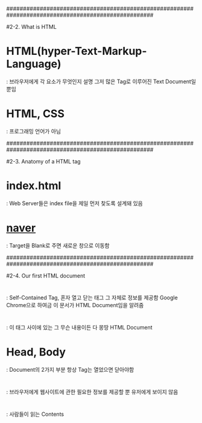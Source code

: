 ####################################################################################################

#2-2. What is HTML

# HTML(hyper-Text-Markup-Language)
: 브라우저에게 각 요소가 무엇인지 설명
그저 많은 Tag로 이루어진 Text Document일 뿐임

# HTML, CSS
: 프로그래밍 언어가 아님

####################################################################################################

#2-3. Anatomy of a HTML tag

# index.html
: Web Server들은 index file을 제일 먼저 찾도록 설계돼 있음

# <a href="http://www.naver.com" target="blank">naver</a>
: Target을 Blank로 주면 새로운 창으로 이동함

####################################################################################################

#2-4. Our first HTML document

# <!DOCTYPE html>
: Self-Contained Tag, 혼자 열고 닫는 태그
그 자체로 정보를 제공함 Google Chrome으로 하여금 이 문서가 HTML Document임을 알려줌

# <html>
: 이 태그 사이에 있는 그 무슨 내용이든 다 몽땅 HTML Document

# Head, Body
: Document의 2가지 부분
항상 Tag는 열었으면 닫아야함

# <head>
: 브라우저에게 웹사이트에 관한 필요한 정보를 제공할 뿐
유저에게 보이지 않음

# <Body>
: 사람들이 읽는 Contents

# <title>
: head Tag에서 쓰일 수 있고 Web의 Title을 생성 

# <h1>
: body Tag에서 쓰일 수 있고 큰 제목을 쓰고 싶을 때
이 태그는 1(가장큼)부터 6(가장작음)까지 크기 순서대로 있음

####################################################################################################

#2-5. Adding meta information to our document

# meta
: Head Tag에서 쓰일 수 있는 브라우저를 위한 정보
유저를 위한 정보는 아님

# <meta charset="utf-8">
: meta의 기능(charset)
Character Encoding이라는 뜻
UTF-8 방식의 encoding으로 해당 문서를 작성할 것이라는 뜻

# <meta name="author" content="Dongenius">
: meta의 기능(author)
    
# <meta name="description" content="Welcome to my Kakao Clone">
: meta의 기능(description)

####################################################################################################

#2-6. Semantic vs Non Semantic Tags

# Semantic Tag
: 뜻, 의미가 있는 Tag
h1

# Non-Semantic Tag
: 아무 의미가 없는 Tag
div, span

# Semantic Tag vs Non-Semantic Tag
: div vs article
div는 그 안에 있는게 링크, 이미지, 리스트인지 알 수 없음 의미가 없음 반면 article의 경우 article이라는 걸 알 수 있음

# div
: 컨테이너, 박스와 같은 Tag
안에 내용물을 넣는 것

# span
: Text를 위한 컨테이너

####################################################################################################

#2-7. Giving our tags a name (ID's and Classes)

# div
: 컨테이너, 박스와 같은 Tag
안에 내용물을 넣는 것

# ID, Class
: Tag에 이름을 지정해주는 2가지 방법
우리는 주로 Class를 사용하게 될 것
그 이유는 WebSite상에서 아예 고유한 element는 많이 없기 때문

# ID
: element마다 ID는 한개만 갖을 수 있음
고유하기 때문 Header나 Navigation에 사용

# Class
: ID와 다르게 반복 될 수 있음

####################################################################################################

#2-8. Recap

# 정리
: 
- Header 보이지 않는 부분

- Body 보이는 부분

- meta Tag는 브라우저에 전달하는 추가정보 당연히 Header에 속하게 됨 

- div는 그 안에 있는게 링크, 이미지, 리스트인지 알 수 없음 의미가 없음 반면 article의 경우 article이라는 걸 알 수 있음 

- ID는 여권번호(고유), Class는 콜롬비아 국적(수천만명이 갖고 있음)

####################################################################################################

#3-1. Introduction

# CSS(Cascading Style Sheet)
: 각 요소의 색상, 크기. 배경은 어떠한지 등등을 설명

# Box Model
: 우리의 element를 위치

####################################################################################################

#3-2. CSS Syntax

# CSS의 2가지 Part
: Selector Part, Property Part

# Property Part
: 무조건 소문자, 공백 허용안됨, value, 마지막 세미콜론
property-name: value;

# Selector Part
: property를 내 html의 element에 link하고 싶을 때
h1 괄호가 Selector Part
h1 {
    property-name: value;
}

h1자리에 ID, Class도 쓸 수 있는데 ID인 경우 #을 붙임
#name {
    property-name: value;
}

Class인 경우 .을 붙임
.name {
    property-name: value;
}

####################################################################################################

#3-3. Mixing CSS with HTML

# CSS와 HTML을 Link하는 방법
: 첫번째 방법은 Inline, HTML File 안에 style Tag
두번째 방법은 External, 따로 밖에 File을 생성 
external이 훨씬 좋음

# Inline방식이 구린 이유
: 다른 HTML의 같은 element에 똑같이 적용할 수 없음
직접 HTML마다 따로 따로 만들어 줘야함

# HTML 양식 자동완성
: HTML:5

# External방식
: styles.css File 생성 후
HTML 파일 Head Part에 <link href="styles.css" rel="stylesheet">

####################################################################################################

#3-4. Box Model

# Element
: Box

# Box의 4개 요소
: 컨텐츠(contents), 박스의 보더(border/경계), 패딩(padding), 마진(margin), 박스의 보더에서 바깥쪽으로 있는 간격

# 박스의 경계에서 안쪽이 Padding, 바깥쪽이 Margin

# Padding
: 경계에서 안쪽으로 있는 간격 
padding: 상 우 하 좌; (시계방향)

# Margin
: 경계에서 바깥쪽으로 있는 간격
Margin: 상 우 하 좌; (시계방향)

# border
: border: 폭, 스타일, 색상;

####################################################################################################

#3-5. Inline vs Block vs Inline Block

# Block
: element가 크기와 상관없이 그 옆에 다른 element가 위치하는 것을 허용하지 않는 것 display의 default value

# display: inline-block;
: 각 박스들이 서로서로 옆에 있음

# display: inline
: 모든 property 설정 value를 지움
Inline으로 설정하면 이건 Block이 아님
Text처럼 적용 됨 Inline이라 함은 Text
Text는 높이도 폭도 없음 컨텐츠의 길이만 존재할 뿐
그래서 높이와 폭을 지정해주면 Syntax Error가 발생

####################################################################################################

#3-6. Position property

# position: static;
: default value이며 
element를 거기 놓으면 거기 있을 것임

# position: fixed;
: element를 위치시키면 
오버랩해서 고정되어 그대로 붙어있음
그렇기 때문에 스크롤해도 볼 수 있음
고정 시킨 채로 상하좌우 간격을 줄 수 있음

# position: absolute;
: fixed와 마찬가지로 어디에든 붙일 수 있지만
스크롤하면 보이지 않음
position absolute가 설정되면 HTML상에서 해당 element와 관계가 있는 (relative-부모박스) element를 살펴보고 이에 상응해서 position이 결정 근데 부모 박스와의 상응관계가 없는 경우 우리가 설정한 값대로 움직임 예에서 처럼
position relative를 주어 부모-자식의 관계를 만들어주면
부모 박스의 포지션에 상대적으로 자식 박스도 움직임
부모박스가 없으면 body에 상응해서 움직임

absolute position을 부모 element에 상대적으로 사용하려면
부모 element에게 relative position을 먼저 설정해야 됨

####################################################################################################

#3-7. Fluid layouts with Flexbox

# Flex
: 부모에 display: flex;를 주면
그 안에 종속된 칠드런 박스들을 움직일 수 있음
그래서 각각 박스에게 일일히 명령할 필요가 없음

# justify-content
: 수평으로 적용

# align-item
: 수직으로 적용

# flex-direction
: default value는 row이고,
flex-direction이 row가 되면 justify-content가 수평
align-item은 수직

flex-direction이 column이 되면 justify-content가 수직
align-item은 수평 

# flex-wrap: wrap;
: flex-wrap은 default value는 no wrap

####################################################################################################

#3-8. CSS Selectors and Pseudo Selectors

# 가상 셀렉터(Pseudo Selector)
: 태그 이름이나, class, id를 쓰지 않고 선택하는 방법
셀렉터인데 element가 아닌 것
input[type="submit"] {background-color: red;}
...
<input type="submit">

# .box:first-child {background-color: pink;}
: box class의 첫번째 자식

# .box:last-child {background-color: pink;}
: box class의 마지막 자식

# .box:nth-child(n) {background-color: pink;}
: box class의 n번째 자식

# .box:nth-child(2n) {background-color: pink;}
: box class의 2n번째 자식들(수식으로 선택가능)

# input > box
: direct child 직계라는 의미

####################################################################################################

#3-9. Element States with CSS

# .box:hover {background-color: pink;}
: box class에 hover action을 적용 
hover action시 background가 pink

# .box:active {background-color: green;}
: box class에 active action을 적용 
click action을 유지하고 있을 때 background가 green

# 요소검사 창
: 어떤 action을 적용할 수 있는지 알 수 있음

####################################################################################################

#3-10. Recap

# 정리
: 
- css-syntax, css-html 연결

- 박스모델(마진, 패딩)

- position(static, fixed, relative, absolute)

- display(block, inline-block, inline)

- flexbox, 가상 셀렉터(type, nth child)

- element states(hover, active, focus, visited)


####################################################################################################

#4-1. Introduction

# transitions
: hover같은 효과, active해지거나, click되는 효과

# animations
: customized된 애니메이션

# transformations
: 크기가 커지거나, 회전하거나, 움직이거나

# media query
: 브라우저 크기를 알아내서 그거에 맞춰서 움직이는 것
웹사이트-모바일 반응형

###################################################################################################

#4-2. Transitions

# transition: background-color 5s ease-in-out;
: 천천히 배경색이 다음 action에 맞게 변경됨
transition: all 5s ease-in-out; 적으면 모든 속성이 적용

###################################################################################################

#4-3. Transformations

# transformations
: HTML 문서의 element들을 변경 모습이 변하는 효과

# transform: rotate(20deg);
: 20도 만큼 회전

# transform 속성
: https://developer.mozilla.org/en-US/docs/Web/CSS/transform

###################################################################################################

#4-4. Animations

# keyframes
: none에서 1.5초동안 scaleAndRotateSquare 실행 infinite(계속)
from-to(2part) 대신 0%, 50%, 100%(3part)를 쓸 수 있음
keyframes에 animation을 작성하고 스테이지별로 0%, 50%, 100%을 정함
.box {
      width: 100px;
      height: 100px;
      background: red;
      animation: 1.5s scaleAndRotateSquare infinite ease-in-out
    }

    @keyframes scaleAndRotateSquare {
      from {
        transform: none;
      }

      to {
        transform: rotate(1turn) scale(.5, .5);
      }
    }

###################################################################################################

 #4-5. Media Queries

# mobile 환경일 때
: screen size가 mobile size일 때 배경색이 변경
body {
      background-color: green;
    }

    @media screen and (min-width:320px) and (max-width:640px) {
      body {
        background-color: blue;
      }
    }

###################################################################################################

#4-6. Recap

# 정리
: 
- transition : 하나의 state에서 다른 state로 넘어갈 때 나타나는 효과

- tranformation : element의 모양새를 바꾸는 것 뒤집거나, 비틀거나, 크기를 키우거나

- transition - tranformation mix

- animation - keyframes : from-to(2part), 0% 50% 100%(3part)

- media query : 브라우저 사이즈 조정

###################################################################################################




